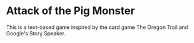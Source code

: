 ﻿# Attack of the Pig Monster

This is a text-based game inspired by the card game The Oregon Trail and Google's Story Speaker.